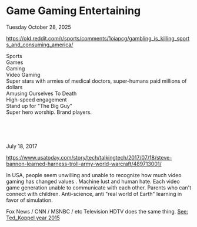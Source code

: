 # Game Gaming Entertaining

Tuesday October 28, 2025

https://old.reddit.com/r/sports/comments/1oiapcg/gambling_is_killing_sports_and_consuming_america/

Sports    
Games     
Gaming    
Video Gaming    
Super stars with armies of medical doctors, super-humans paid millions of dollars     
Amusing Ourselves To Death     
High-speed engagement    
Stand up for "The Big Guy"   
Super hero worship.  Brand players.    

&nbsp;

&nbsp;

July 18, 2017

https://www.usatoday.com/story/tech/talkingtech/2017/07/18/steve-bannon-learned-harness-troll-army-world-warcraft/489713001/

In USA, people seem unwilling and unable to recognize how much video gaming has changed values . Machine lust and human hate. Each video game generation unable to communicate with each other. Parents who can't connect with children. Anti-science, anti "real world of Earth" learning in favor of simulation.

Fox News / CNN / MSNBC / etc Television HDTV does the same thing. [See: Ted_Koppel year 2015](/Quotes_Pile/Ted_Koppel.md)
